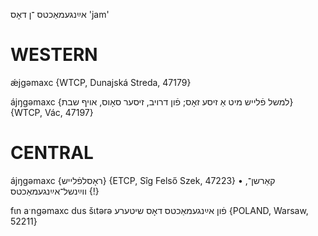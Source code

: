 אײַנגעמאַכטס
־ן
דאָס
'jam'

WESTERN
========

ǽjgəmaxc {WTCP, Dunajská Streda, 47179}

ájŋgəmaxc {למשל פֿלייש מיט אַ זיסע זאָס; פֿון דרויב, זיסער סאָוס, אויף שבת} {WTCP, Vác, 47197}

CENTRAL
========

ájŋgəmaxc {ראָסלפֿלייש} {ETCP, Sîg Felső Szek, 47223}
	•	קאַרשן־, ווײַנשל־אײַנגעמאַכטס {!}

fɩn aˑngəmaxc dus šɩtərə פֿון אײַנגעמאַכטס דאָס שיטערע {POLAND, Warsaw, 52211}
